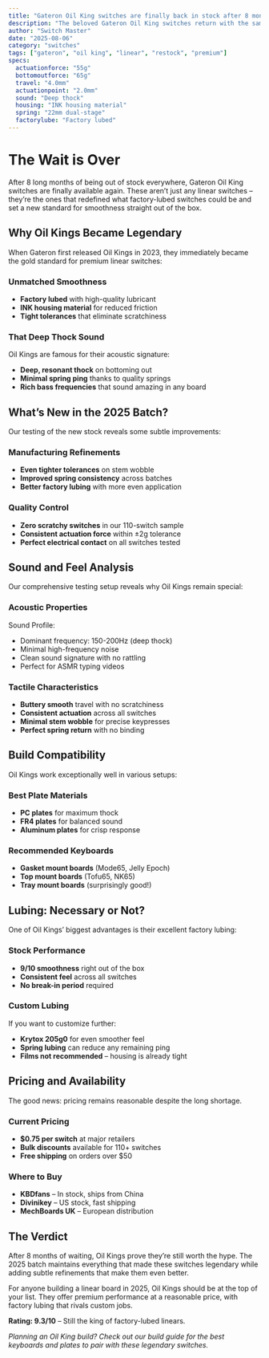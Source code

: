 ```yaml
---
title: "Gateron Oil King switches are finally back in stock after 8 months"
description: "The beloved Gateron Oil King switches return with the same legendary smoothness and deep thock sound that made them a community favorite."
author: "Switch Master"
date: "2025-08-06"
category: "switches"
tags: ["gateron", "oil king", "linear", "restock", "premium"]
specs:
  actuationforce: "55g"
  bottomoutforce: "65g"
  travel: "4.0mm"
  actuationpoint: "2.0mm"
  sound: "Deep thock"
  housing: "INK housing material"
  spring: "22mm dual-stage"
  factorylube: "Factory lubed"
---
```


# The Wait is Over
After 8 long months of being out of stock everywhere, Gateron Oil King switches are finally available again. These aren’t just any linear switches – they’re the ones that redefined what factory-lubed switches could be and set a new standard for smoothness straight out of the box.

## Why Oil Kings Became Legendary
When Gateron first released Oil Kings in 2023, they immediately became the gold standard for premium linear switches:

### Unmatched Smoothness

- **Factory lubed** with high-quality lubricant
- **INK housing material** for reduced friction
- **Tight tolerances** that eliminate scratchiness

### That Deep Thock Sound
Oil Kings are famous for their acoustic signature:


- **Deep, resonant thock** on bottoming out
- **Minimal spring ping** thanks to quality springs
- **Rich bass frequencies** that sound amazing in any board

## What’s New in the 2025 Batch?
Our testing of the new stock reveals some subtle improvements:

### Manufacturing Refinements

- **Even tighter tolerances** on stem wobble
- **Improved spring consistency** across batches
- **Better factory lubing** with more even application

### Quality Control

- **Zero scratchy switches** in our 110-switch sample
- **Consistent actuation force** within ±2g tolerance
- **Perfect electrical contact** on all switches tested

## Sound and Feel Analysis
Our comprehensive testing setup reveals why Oil Kings remain special:

### Acoustic Properties
Sound Profile:
- Dominant frequency: 150-200Hz (deep thock)
- Minimal high-frequency noise
- Clean sound signature with no rattling
- Perfect for ASMR typing videos
### Tactile Characteristics

- **Buttery smooth** travel with no scratchiness
- **Consistent actuation** across all switches
- **Minimal stem wobble** for precise keypresses
- **Perfect spring return** with no binding

## Build Compatibility
Oil Kings work exceptionally well in various setups:

### Best Plate Materials

- **PC plates** for maximum thock
- **FR4 plates** for balanced sound
- **Aluminum plates** for crisp response

### Recommended Keyboards

- **Gasket mount boards** (Mode65, Jelly Epoch)
- **Top mount boards** (Tofu65, NK65)
- **Tray mount boards** (surprisingly good!)

## Lubing: Necessary or Not?
One of Oil Kings’ biggest advantages is their excellent factory lubing:

### Stock Performance

- **9/10 smoothness** right out of the box
- **Consistent feel** across all switches
- **No break-in period** required

### Custom Lubing
If you want to customize further:


- **Krytox 205g0** for even smoother feel
- **Spring lubing** can reduce any remaining ping
- **Films not recommended** – housing is already tight

## Pricing and Availability
The good news: pricing remains reasonable despite the long shortage.

### Current Pricing

- **$0.75 per switch** at major retailers
- **Bulk discounts** available for 110+ switches
- **Free shipping** on orders over $50

### Where to Buy

- **KBDfans** – In stock, ships from China
- **Divinikey** – US stock, fast shipping
- **MechBoards UK** – European distribution

## The Verdict
After 8 months of waiting, Oil Kings prove they’re still worth the hype. The 2025 batch maintains everything that made these switches legendary while adding subtle refinements that make them even better.

For anyone building a linear board in 2025, Oil Kings should be at the top of your list. They offer premium performance at a reasonable price, with factory lubing that rivals custom jobs.

**Rating: 9.3/10** – Still the king of factory-lubed linears.


*Planning an Oil King build? Check out our build guide for the best keyboards and plates to pair with these legendary switches.*